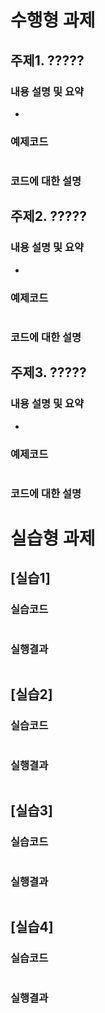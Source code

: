 # 수행형 과제

## 주제1. ?????

### 내용 설명 및 요약
*
### 예제코드
```java
```
### 코드에 대한 설명

## 주제2. ?????

### 내용 설명 및 요약
*
### 예제코드
```java
```
### 코드에 대한 설명

## 주제3. ?????

### 내용 설명 및 요약
*
### 예제코드
```java
```
### 코드에 대한 설명
   
   
   
# 실습형 과제

## [실습1]

### 실습코드
```java
```
### 실행결과
```console
```

## [실습2]

### 실습코드
```java
```
### 실행결과
```console
```

## [실습3]

### 실습코드
```java
```
### 실행결과
```console
```

## [실습4]

### 실습코드
```java
```
### 실행결과
```console
```

